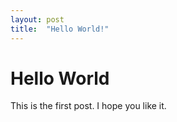 ```yaml
---
layout: post
title:  "Hello World!"
---
```


# Hello World
This is the first post.
I hope you like it.